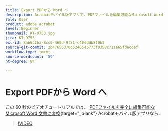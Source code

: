 ```yaml
---
title: Export PDFから Word へ
description: Acrobatモバイル版アプリで、PDFファイルを編集可能なMicrosoft Word 文書に変換できます
role: User
product: adobe acrobat
level: Beginner
thumbnail: KT-9753.jpg
jira: KT-9753
exl-id: 8ab6c2ba-8cc0-460d-9f31-c406ddb8f0b3
source-git-commit: 2b47655370d52405e5773f0358c71aa65fdecdef
workflow-type: tm+mt
source-wordcount: '59'
ht-degree: 8%

---
```


# Export PDFから Word へ

この 60 秒のビデオチュートリアルでは、 [PDFファイルを完全に編集可能なMicrosoft Word 文書に変換](https://www.adobe.com/jp/acrobat/online/pdf-to-word.html){target="_blank"} Acrobatモバイル版アプリなら、

>[!VIDEO](https://video.tv.adobe.com/v/340214?quality=12&learn=on&hidetitle=true)
